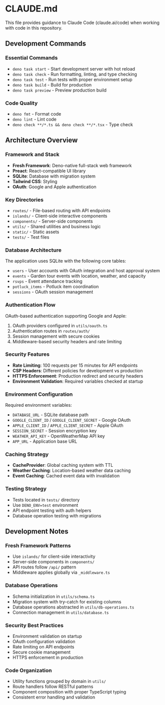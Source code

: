 # CLAUDE.md

This file provides guidance to Claude Code (claude.ai/code) when working with code in this repository.

## Development Commands

### Essential Commands
- `deno task start` - Start development server with hot reload
- `deno task check` - Run formatting, linting, and type checking
- `deno task test` - Run tests with proper environment setup
- `deno task build` - Build for production
- `deno task preview` - Preview production build

### Code Quality
- `deno fmt` - Format code
- `deno lint` - Lint code
- `deno check **/*.ts && deno check **/*.tsx` - Type check

## Architecture Overview

### Framework and Stack
- **Fresh Framework**: Deno-native full-stack web framework
- **Preact**: React-compatible UI library
- **SQLite**: Database with migration system
- **Tailwind CSS**: Styling
- **OAuth**: Google and Apple authentication

### Key Directories
- `routes/` - File-based routing with API endpoints
- `islands/` - Client-side interactive components
- `components/` - Server-side components
- `utils/` - Shared utilities and business logic
- `static/` - Static assets
- `tests/` - Test files

### Database Architecture
The application uses SQLite with the following core tables:
- `users` - User accounts with OAuth integration and host approval system
- `events` - Garden tour events with location, weather, and capacity
- `rsvps` - Event attendance tracking
- `potluck_items` - Potluck item coordination
- `sessions` - OAuth session management

### Authentication Flow
OAuth-based authentication supporting Google and Apple:
1. OAuth providers configured in `utils/oauth.ts`
2. Authentication routes in `routes/auth/`
3. Session management with secure cookies
4. Middleware-based security headers and rate limiting

### Security Features
- **Rate Limiting**: 100 requests per 15 minutes for API endpoints
- **CSP Headers**: Different policies for development vs production
- **HTTPS Enforcement**: Production redirect and security headers
- **Environment Validation**: Required variables checked at startup

### Environment Configuration
Required environment variables:
- `DATABASE_URL` - SQLite database path
- `GOOGLE_CLIENT_ID` / `GOOGLE_CLIENT_SECRET` - Google OAuth
- `APPLE_CLIENT_ID` / `APPLE_CLIENT_SECRET` - Apple OAuth
- `SESSION_SECRET` - Session encryption key
- `WEATHER_API_KEY` - OpenWeatherMap API key
- `APP_URL` - Application base URL

### Caching Strategy
- **CacheProvider**: Global caching system with TTL
- **Weather Caching**: Location-based weather data caching
- **Event Caching**: Cached event data with invalidation

### Testing Strategy
- Tests located in `tests/` directory
- Use `DENO_ENV=test` environment
- API endpoint testing with auth helpers
- Database operation testing with migrations

## Development Notes

### Fresh Framework Patterns
- Use `islands/` for client-side interactivity
- Server-side components in `components/`
- API routes follow `/api/` pattern
- Middleware applies globally via `_middleware.ts`

### Database Operations
- Schema initialization in `utils/schema.ts`
- Migration system with try-catch for existing columns
- Database operations abstracted in `utils/db-operations.ts`
- Connection management in `utils/database.ts`

### Security Best Practices
- Environment validation on startup
- OAuth configuration validation
- Rate limiting on API endpoints
- Secure cookie management
- HTTPS enforcement in production

### Code Organization
- Utility functions grouped by domain in `utils/`
- Route handlers follow RESTful patterns
- Component composition with proper TypeScript typing
- Consistent error handling and validation